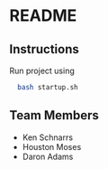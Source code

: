 # README


## Instructions

Run project using

```bash
  bash startup.sh
```

## Team Members

- Ken Schnarrs
- Houston Moses
- Daron Adams
